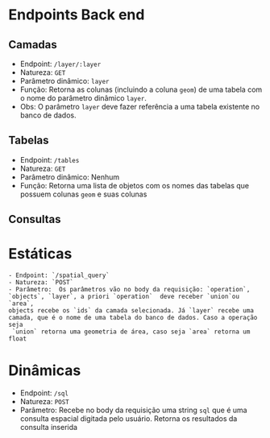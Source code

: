 # Endpoints Back end
 
## Camadas 
  - Endpoint: `/layer/:layer`
  - Natureza:  `GET`
  - Parâmetro dinâmico: `layer`
  - Função: Retorna as colunas (incluindo a coluna `geom`) de uma tabela com o nome do parâmetro dinâmico `layer`. 
  - Obs: O parâmetro `layer` deve fazer referência a uma tabela existente no banco de dados.

## Tabelas
  - Endpoint: `/tables`
  - Natureza: `GET`
  - Parâmetro dinâmico: Nenhum
  - Função: Retorna uma lista de objetos com os nomes das tabelas que possuem colunas `geom` e suas colunas

## Consultas
  # Estáticas
    - Endpoint: `/spatial_query`
    - Natureza: `POST`
    - Parâmetro:  Os parâmetros vão no body da requisição: `operation`, `objects`, `layer`, a priori `operation`  deve receber `union`ou `area`,
    objects recebe os `ids` da camada selecionada. Já `layer` recebe uma camada, que é o nome de uma tabela do banco de dados. Caso a operação seja
     `union` retorna uma geometria de área, caso seja `area` retorna um float
  # Dinâmicas
   - Endpoint: `/sql`
   - Natureza: `POST`
   - Parâmetro: Recebe no body da requisição uma string `sql` que é uma consulta espacial digitada pelo usuário. Retorna os resultados da consulta inserida
